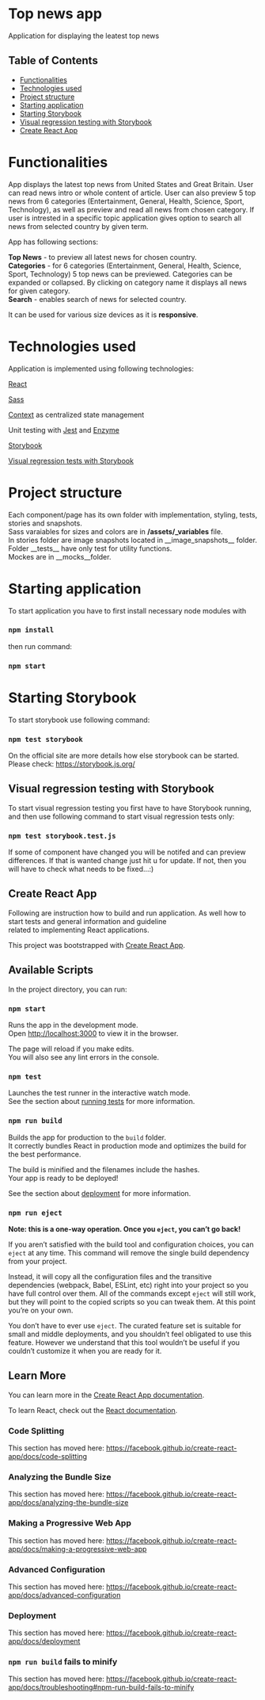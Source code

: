 # Top news app

Application for displaying the leatest top news

## Table of Contents

  - [Functionalities](#functionalities)
  - [Technologies used](#technologies-used)
  - [Project structure](#project-structure)
  - [Starting application](#starting-application)
  - [Starting Storybook ](#starting-storybook )
  - [Visual regression testing with Storybook](#visual-regression-testing-with-storybook)
  - [Create React App](#create-react-app)

# Functionalities

App displays the latest top news from United States and Great Britain. User can read news intro or whole content of article.
User can also preview 5 top news from 6 categories (Entertainment, General, Health, Science, Sport, Technology), as well as
preview and read all news from chosen category.
If user is intrested in a specific topic application gives option to search all news from selected country by given term.

App has following sections:

 __Top News__ - to preview all latest news for chosen country.<br />
 __Categories__ - for 6 categories (Entertainment, General, Health, Science, Sport, Technology) 5 top news can be previewed. Categories can be expanded or collapsed. By clicking on category name it displays all news for given category.<br />
 __Search__ - enables search of news for selected country.

It can be used for various size devices as it is __responsive__.

# Technologies used

Application is implemented using following technologies:

[React](https://reactjs.org/)

[Sass](https://sass-lang.com/install)

[Context](https://reactjs.org/docs/context.html) as centralized state management

Unit testing with [Jest](https://jestjs.io/docs/en/tutorial-react) and [Enzyme](https://enzymejs.github.io/enzyme/)

[Storybook](https://storybook.js.org/)

[Visual regression tests with Storybook](https://storybook.js.org/docs/react/workflows/visual-testing)

# Project structure

Each component/page has its own folder with implementation, styling, tests, stories and snapshots.<br />
Sass varaiables for sizes and colors are in __/assets/\_variables__ file.<br />
In stories folder are image snapshots located in \_\_image_snapshots\_\_ folder.<br />
Folder \_\_tests\_\_ have only test for utility functions.<br />
Mockes are in \_\_mocks\_\_folder.<br />

# Starting application

To start application you have to first install necessary node modules with
### `npm install`
then run command:
### `npm start`

# Starting Storybook 
   
To start storybook use following command:

### `npm test storybook`

On the official site are more details how else storybook can be started. Please check: https://storybook.js.org/

## Visual regression testing with Storybook

To start visual regression testing you first have to have Storybook running, and then use following command 
to start visual regression tests only:

### `npm test storybook.test.js`

If some of component have changed you will be notifed and can preview differences. If that is wanted change just 
hit u for update. If not, then you will have to check what needs to be fixed...:)


## Create React App

Following are instruction how to build and run application. As well how to start tests and general information and guideline  
related to implementing React applications.

This project was bootstrapped with [Create React App](https://github.com/facebook/create-react-app).

## Available Scripts

In the project directory, you can run:

### `npm start`

Runs the app in the development mode.<br />
Open [http://localhost:3000](http://localhost:3000) to view it in the browser.

The page will reload if you make edits.<br />
You will also see any lint errors in the console.

### `npm test`

Launches the test runner in the interactive watch mode.<br />
See the section about [running tests](https://facebook.github.io/create-react-app/docs/running-tests) for more information.

### `npm run build`

Builds the app for production to the `build` folder.<br />
It correctly bundles React in production mode and optimizes the build for the best performance.

The build is minified and the filenames include the hashes.<br />
Your app is ready to be deployed!

See the section about [deployment](https://facebook.github.io/create-react-app/docs/deployment) for more information.

### `npm run eject`

**Note: this is a one-way operation. Once you `eject`, you can’t go back!**

If you aren’t satisfied with the build tool and configuration choices, you can `eject` at any time. This command will remove the single build dependency from your project.

Instead, it will copy all the configuration files and the transitive dependencies (webpack, Babel, ESLint, etc) right into your project so you have full control over them. All of the commands except `eject` will still work, but they will point to the copied scripts so you can tweak them. At this point you’re on your own.

You don’t have to ever use `eject`. The curated feature set is suitable for small and middle deployments, and you shouldn’t feel obligated to use this feature. However we understand that this tool wouldn’t be useful if you couldn’t customize it when you are ready for it.

## Learn More

You can learn more in the [Create React App documentation](https://facebook.github.io/create-react-app/docs/getting-started).

To learn React, check out the [React documentation](https://reactjs.org/).

### Code Splitting

This section has moved here: https://facebook.github.io/create-react-app/docs/code-splitting

### Analyzing the Bundle Size

This section has moved here: https://facebook.github.io/create-react-app/docs/analyzing-the-bundle-size

### Making a Progressive Web App

This section has moved here: https://facebook.github.io/create-react-app/docs/making-a-progressive-web-app

### Advanced Configuration

This section has moved here: https://facebook.github.io/create-react-app/docs/advanced-configuration

### Deployment

This section has moved here: https://facebook.github.io/create-react-app/docs/deployment

### `npm run build` fails to minify

This section has moved here: https://facebook.github.io/create-react-app/docs/troubleshooting#npm-run-build-fails-to-minify

